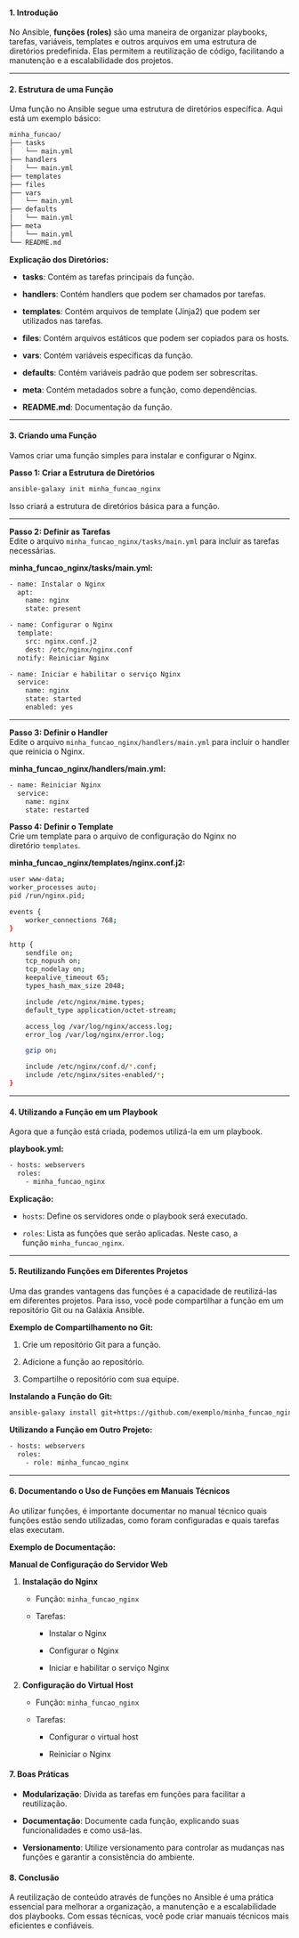
#### 1. Introdução

No Ansible, **funções (roles)** são uma maneira de organizar playbooks, tarefas, variáveis, templates e outros arquivos em uma estrutura de diretórios predefinida. Elas permitem a reutilização de código, facilitando a manutenção e a escalabilidade dos projetos.

---
#### 2. Estrutura de uma Função

Uma função no Ansible segue uma estrutura de diretórios específica. Aqui está um exemplo básico:

```sh
minha_funcao/
├── tasks
│   └── main.yml
├── handlers
│   └── main.yml
├── templates
├── files
├── vars
│   └── main.yml
├── defaults
│   └── main.yml
├── meta
│   └── main.yml
└── README.md
```

**Explicação dos Diretórios:**

- **tasks**: Contém as tarefas principais da função.
    
- **handlers**: Contém handlers que podem ser chamados por tarefas.
    
- **templates**: Contém arquivos de template (Jinja2) que podem ser utilizados nas tarefas.
    
- **files**: Contém arquivos estáticos que podem ser copiados para os hosts.
    
- **vars**: Contém variáveis específicas da função.
    
- **defaults**: Contém variáveis padrão que podem ser sobrescritas.
    
- **meta**: Contém metadados sobre a função, como dependências.
    
- **README.md**: Documentação da função.
---

#### 3. Criando uma Função

Vamos criar uma função simples para instalar e configurar o Nginx.

**Passo 1: Criar a Estrutura de Diretórios**

```sh
ansible-galaxy init minha_funcao_nginx
```
Isso criará a estrutura de diretórios básica para a função.

---
**Passo 2: Definir as Tarefas**  
Edite o arquivo `minha_funcao_nginx/tasks/main.yml` para incluir as tarefas necessárias.

**minha_funcao_nginx/tasks/main.yml:**

```sh
- name: Instalar o Nginx
  apt:
    name: nginx
    state: present

- name: Configurar o Nginx
  template:
    src: nginx.conf.j2
    dest: /etc/nginx/nginx.conf
  notify: Reiniciar Nginx

- name: Iniciar e habilitar o serviço Nginx
  service:
    name: nginx
    state: started
    enabled: yes
```

---

**Passo 3: Definir o Handler**  
Edite o arquivo `minha_funcao_nginx/handlers/main.yml` para incluir o handler que reinicia o Nginx.

**minha_funcao_nginx/handlers/main.yml:**

```sh
- name: Reiniciar Nginx
  service:
    name: nginx
    state: restarted
```

**Passo 4: Definir o Template**  
Crie um template para o arquivo de configuração do Nginx no diretório `templates`.

**minha_funcao_nginx/templates/nginx.conf.j2:**

```sh
user www-data;
worker_processes auto;
pid /run/nginx.pid;

events {
    worker_connections 768;
}

http {
    sendfile on;
    tcp_nopush on;
    tcp_nodelay on;
    keepalive_timeout 65;
    types_hash_max_size 2048;

    include /etc/nginx/mime.types;
    default_type application/octet-stream;

    access_log /var/log/nginx/access.log;
    error_log /var/log/nginx/error.log;

    gzip on;

    include /etc/nginx/conf.d/*.conf;
    include /etc/nginx/sites-enabled/*;
}
```

---

#### 4. Utilizando a Função em um Playbook

Agora que a função está criada, podemos utilizá-la em um playbook.

**playbook.yml:**

```sh
- hosts: webservers
  roles:
    - minha_funcao_nginx
```

**Explicação:**

- `hosts`: Define os servidores onde o playbook será executado.
    
- `roles`: Lista as funções que serão aplicadas. Neste caso, a função `minha_funcao_nginx`.

___

#### 5. Reutilizando Funções em Diferentes Projetos

Uma das grandes vantagens das funções é a capacidade de reutilizá-las em diferentes projetos. Para isso, você pode compartilhar a função em um repositório Git ou na Galáxia Ansible.

**Exemplo de Compartilhamento no Git:**

1. Crie um repositório Git para a função.
    
2. Adicione a função ao repositório.
    
3. Compartilhe o repositório com sua equipe.
    

**Instalando a Função do Git:**

```sh
ansible-galaxy install git+https://github.com/exemplo/minha_funcao_nginx.git
```

**Utilizando a Função em Outro Projeto:**

```sh
- hosts: webservers
  roles:
    - role: minha_funcao_nginx
```

---
#### 6. Documentando o Uso de Funções em Manuais Técnicos

Ao utilizar funções, é importante documentar no manual técnico quais funções estão sendo utilizadas, como foram configuradas e quais tarefas elas executam.

**Exemplo de Documentação:**

**Manual de Configuração do Servidor Web**

1. **Instalação do Nginx**
    
    - Função: `minha_funcao_nginx`
        
    - Tarefas:
        
        - Instalar o Nginx
            
        - Configurar o Nginx
            
        - Iniciar e habilitar o serviço Nginx
            
2. **Configuração do Virtual Host**
    
    - Função: `minha_funcao_nginx`
        
    - Tarefas:
        
        - Configurar o virtual host
            
        - Reiniciar o Nginx
            

#### 7. Boas Práticas

- **Modularização**: Divida as tarefas em funções para facilitar a reutilização.
    
- **Documentação**: Documente cada função, explicando suas funcionalidades e como usá-las.
    
- **Versionamento**: Utilize versionamento para controlar as mudanças nas funções e garantir a consistência do ambiente.
    

#### 8. Conclusão

A reutilização de conteúdo através de funções no Ansible é uma prática essencial para melhorar a organização, a manutenção e a escalabilidade dos playbooks. Com essas técnicas, você pode criar manuais técnicos mais eficientes e confiáveis.